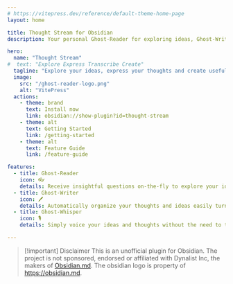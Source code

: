 ```yaml
---
# https://vitepress.dev/reference/default-theme-home-page
layout: home

title: Thought Stream for Obsidian
description: Your personal Ghost-Reader for exploring ideas, Ghost-Writer for creating content and Ghost-Whisper for conveniently transcribing your voice.

hero:
  name: "Thought Stream"
#  text: "Explore Express Transcribe Create"
  tagline: "Explore your ideas, express your thoughts and create useful content effortlessly."
  image:
    src: "/ghost-reader-logo.png"
    alt: "VitePress"
  actions:
    - theme: brand
      text: Install now
      link: obsidian://show-plugin?id=thought-stream
    - theme: alt
      text: Getting Started
      link: /getting-started
    - theme: alt
      text: Feature Guide
      link: /feature-guide

features:
  - title: Ghost-Reader
    icon: 👓
    details: Receive insightful questions on-the-fly to explore your ideas further and overcome writers block.
  - title: Ghost-Writer
    icon: 🖊️
    details: Automatically organize your thoughts and ideas easily turn them into useful output and draft content. 
  - title: Ghost-Whisper
    icon: 🎙️
    details: Simply voice your ideas and thoughts without the need to type them out.

---
```


> [!important] Disclaimer
> This is an unofficial plugin for Obsidian. The project is not sponsored, endorsed or affiliated with Dynalist Inc, the makers of [Obsidian.md](https://obsidian.md). The obsidian logo is property of https://obsidian.md.

